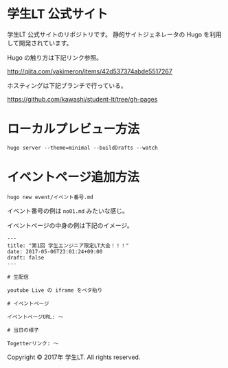 # 学生LT 公式サイト

学生LT 公式サイトのリポジトリです。
静的サイトジェネレータの Hugo を利用して開発されています。

Hugo の触り方は下記リンク参照。

http://qiita.com/yakimeron/items/42d537374abde5517267

ホスティングは下記ブランチで行っている。

https://github.com/kawashi/student-lt/tree/gh-pages

# ローカルプレビュー方法

```
hugo server --theme=minimal --buildDrafts --watch
```

# イベントページ追加方法

```
hugo new event/イベント番号.md
```

イベント番号の例は `no01.md` みたいな感じ。

イベントページの中身の例は下記のイメージ。

```
---
title: "第1回 学生エンジニア限定LT大会！！！"
date: 2017-05-06T23:01:24+09:00
draft: false
---

# 生配信

youtube Live の iframe をベタ貼り

# イベントページ

イベントページURL: 〜

# 当日の様子

Togetterリンク: 〜
```

Copyright © 2017年 学生LT. All rights reserved.
